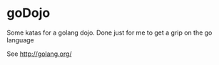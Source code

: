 goDojo
======

Some katas for a golang dojo. Done just for me to get a grip on the go language

See http://golang.org/
